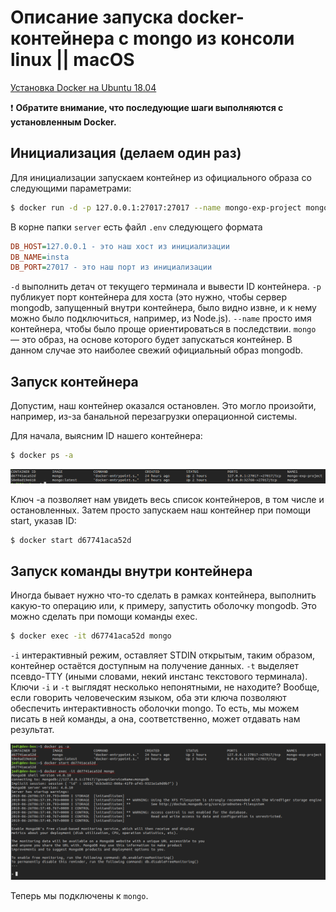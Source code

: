 # Описание запуска docker-контейнера с mongo из консоли linux || macOS

[Установка Docker на Ubuntu 18.04](https://www.digitalocean.com/community/tutorials/docker-ubuntu-18-04-1-ru)

:exclamation: **Обратите внимание, что последующие шаги выполняются с установленным Docker.**

## Инициализация (делаем один раз)

Для инициализации запускаем контейнер из официального образа со следующими параметрами:

```bash
$ docker run -d -p 127.0.0.1:27017:27017 --name mongo-exp-project mongo
```

В корне папки `server` есть файл `.env` следующего формата

```ini
DB_HOST=127.0.0.1 - это наш хост из инициализации
DB_NAME=insta
DB_PORT=27017 - это наш порт из инициализации
```
`-d` выполнить детач от текущего терминала и вывести ID контейнера.
`-p` публикует порт контейнера для хоста (это нужно, чтобы сервер mongodb, запущенный внутри контейнера, было видно извне, и к нему можно было подключиться, например, из Node.js).
`--name` просто имя контейнера, чтобы было проще ориентироваться в последствии.
`mongo` — это образ, на основе которого будет запускаться контейнер. В данном случае это наиболее свежий официальный образ mongodb.

## Запуск контейнера

Допустим, наш контейнер оказался остановлен. Это могло произойти, например, из-за банальной перезагрузки операционной системы.

Для начала, выясним ID нашего контейнера:

```bash
$ docker ps -a
```

![docker ps -a](./images/docker_ps-a.png)

Ключ -a позволяет нам увидеть весь список контейнеров, в том числе и остановленных. Затем просто запускаем наш контейнер при помощи start, указав ID:

```bash
$ docker start d67741aca52d
```

## Запуск команды внутри контейнера

Иногда бывает нужно что-то сделать в рамках контейнера, выполнить какую-то операцию или, к примеру, запустить оболочку mongodb. Это можно сделать при помощи команды exec.

```bash
$ docker exec -it d67741aca52d mongo
```
`-i` интерактивный режим, оставляет STDIN открытым, таким образом, контейнер остаётся доступным на получение данных.
`-t` выделяет псевдо-TTY (иными словами, некий инстанс текстового терминала).
Ключи `-i` и `-t` выглядят несколько непонятными, не находите? Вообще, если говорить человеческим языком, оба эти ключа позволяют обеспечить интерактивность оболочки mongo. То есть, мы можем писать в ней команды, а она, соответственно, может отдавать нам результат.

![docker-commands](./images/docker-commands.png)

Теперь мы подключены к `mongo`.

